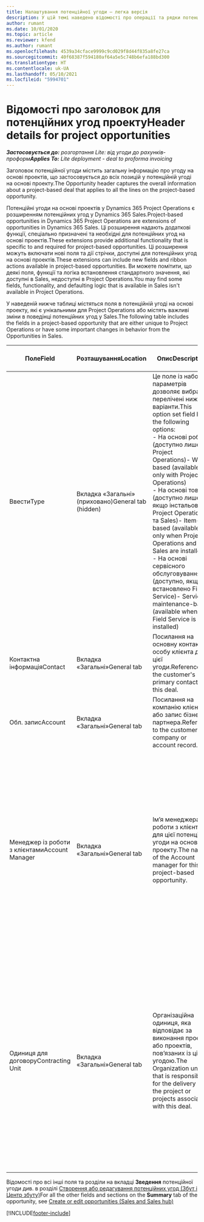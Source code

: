 ```yaml
---
title: Налаштування потенційної угоди – легка версія
description: У цій темі наведено відомості про операції та рядки потенційних угод на основі проектів.
author: rumant
ms.date: 10/01/2020
ms.topic: article
ms.reviewer: kfend
ms.author: rumant
ms.openlocfilehash: 4539a34cface9999c9cd029f8d44f835a8fe27ca
ms.sourcegitcommit: 40f68387f594180af64a5e5c748b6efa188bd300
ms.translationtype: HT
ms.contentlocale: uk-UA
ms.lasthandoff: 05/10/2021
ms.locfileid: "5994701"
---
```

# <a name="header-details-for-project-opportunities"></a><span data-ttu-id="24c14-103">Відомості про заголовок для потенційних угод проекту</span><span class="sxs-lookup"><span data-stu-id="24c14-103">Header details for project opportunities</span></span>

<span data-ttu-id="24c14-104">_**Застосовується до:** розгортання Lite: від угоди до рахунків-проформ_</span><span class="sxs-lookup"><span data-stu-id="24c14-104">_**Applies To:** Lite deployment - deal to proforma invoicing_</span></span>

<span data-ttu-id="24c14-105">Заголовок потенційної угоди містить загальну інформацію про угоду на основі проектів, що застосовується до всіх позицій у потенційній угоді на основі проекту.</span><span class="sxs-lookup"><span data-stu-id="24c14-105">The Opportunity header captures the overall information about a project-based deal that applies to all the lines on the project-based opportunity.</span></span>

<span data-ttu-id="24c14-106">Потенційні угоди на основі проектів у Dynamics 365 Project Operations є розширенням потенційних угод у Dynamics 365 Sales.</span><span class="sxs-lookup"><span data-stu-id="24c14-106">Project-based opportunities in Dynamics 365 Project Operations are extensions of opportunities in Dynamics 365 Sales.</span></span> <span data-ttu-id="24c14-107">Ці розширення надають додаткові функції, спеціально призначені та необхідні для потенційних угод на основі проектів.</span><span class="sxs-lookup"><span data-stu-id="24c14-107">These extensions provide additional functionality that is specific to and required for project-based opportunities.</span></span> <span data-ttu-id="24c14-108">Ці розширення можуть включати нові поля та дії стрічки, доступні для потенційних угод на основі проектів.</span><span class="sxs-lookup"><span data-stu-id="24c14-108">These extensions can include new fields and ribbon actions available in project-based opportunities.</span></span> <span data-ttu-id="24c14-109">Ви можете помітити, що деякі поля, функції та логіка встановлення стандартного значення, які доступні в Sales, недоступні в Project Operations.</span><span class="sxs-lookup"><span data-stu-id="24c14-109">You may find some fields, functionality, and defaulting logic that is available in Sales isn't available in Project Operations.</span></span>

<span data-ttu-id="24c14-110">У наведеній нижче таблиці містяться поля в потенційній угоді на основі проекту, які є унікальними для Project Operations або містять важливі зміни в поведінці потенційних угод у Sales.</span><span class="sxs-lookup"><span data-stu-id="24c14-110">The following table includes the fields in a project-based opportunity that are either unique to Project Operations or have some important changes in behavior from the Opportunities in Sales.</span></span>

| <span data-ttu-id="24c14-111">**Поле**</span><span class="sxs-lookup"><span data-stu-id="24c14-111">**Field**</span></span> | <span data-ttu-id="24c14-112">**Розташування**</span><span class="sxs-lookup"><span data-stu-id="24c14-112">**Location**</span></span> | <span data-ttu-id="24c14-113">**Опис**</span><span class="sxs-lookup"><span data-stu-id="24c14-113">**Description**</span></span> | <span data-ttu-id="24c14-114">**Вплив на наступні етапи**</span><span class="sxs-lookup"><span data-stu-id="24c14-114">**Downstream impact**</span></span> |
| --- | --- | --- | --- |
| <span data-ttu-id="24c14-115">Ввести</span><span class="sxs-lookup"><span data-stu-id="24c14-115">Type</span></span> | <span data-ttu-id="24c14-116">Вкладка «Загальні» (приховано)</span><span class="sxs-lookup"><span data-stu-id="24c14-116">General tab (hidden)</span></span> | <span data-ttu-id="24c14-117">Це поле із набором параметрів дозволяє вибрати перелічені нижче варіанти.</span><span class="sxs-lookup"><span data-stu-id="24c14-117">This option set field has the following options:</span></span></br><span data-ttu-id="24c14-118">- На основі робіт (доступно лише з Project Operations)</span><span class="sxs-lookup"><span data-stu-id="24c14-118">- Work-based (available only with Project Operations)</span></span></br><span data-ttu-id="24c14-119">- На основі товарів (доступно лише якщо інстальовано Project Operations та Sales)</span><span class="sxs-lookup"><span data-stu-id="24c14-119">- Item-based (available only when Project Operations and Sales are installed)</span></span></br><span data-ttu-id="24c14-120">- На основі сервісного обслуговування (доступно, якщо встановлено Field Service)</span><span class="sxs-lookup"><span data-stu-id="24c14-120">- Service maintenance-based (available when Field Service is installed)</span></span> | <span data-ttu-id="24c14-121">У разі використання Project Operations для цього значення поля автоматично встановлюється значення **На основі робіт**, яке класифікує потенційну угоду як угоду на основі проекту.</span><span class="sxs-lookup"><span data-stu-id="24c14-121">When you use Project Operations, this field value is automatically set to **Work-based** which classifies the Opportunity as project-based.</span></span> <span data-ttu-id="24c14-122">Потенційна угода має бути угодою на основі проекту, щоб дозволити усі спеціальні розширення та функції на основі проекту пізніше у процесі збуту для цієї угоди.</span><span class="sxs-lookup"><span data-stu-id="24c14-122">An Opportunity should be project-based to enable all project-specific extensions and functionality in the downstream sales process for this deal.</span></span> |
| <span data-ttu-id="24c14-123">Контактна інформація</span><span class="sxs-lookup"><span data-stu-id="24c14-123">Contact</span></span> | <span data-ttu-id="24c14-124">Вкладка «Загальні»</span><span class="sxs-lookup"><span data-stu-id="24c14-124">General tab</span></span> | <span data-ttu-id="24c14-125">Посилання на основну контактну особу клієнта для цієї угоди.</span><span class="sxs-lookup"><span data-stu-id="24c14-125">Reference to the customer's primary contact for this deal.</span></span> | |
| <span data-ttu-id="24c14-126">Обл. запис</span><span class="sxs-lookup"><span data-stu-id="24c14-126">Account</span></span> | <span data-ttu-id="24c14-127">Вкладка «Загальні»</span><span class="sxs-lookup"><span data-stu-id="24c14-127">General tab</span></span> | <span data-ttu-id="24c14-128">Посилання на компанію клієнта або запис бізнес-партнера.</span><span class="sxs-lookup"><span data-stu-id="24c14-128">Reference to the customer's company or account record.</span></span> | |
| <span data-ttu-id="24c14-129">Менеджер із роботи з клієнтами</span><span class="sxs-lookup"><span data-stu-id="24c14-129">Account Manager</span></span> | <span data-ttu-id="24c14-130">Вкладка «Загальні»</span><span class="sxs-lookup"><span data-stu-id="24c14-130">General tab</span></span> | <span data-ttu-id="24c14-131">Ім’я менеджера із роботи з клієнтами для цієї потенційної угоди на основі проекту.</span><span class="sxs-lookup"><span data-stu-id="24c14-131">The name of the Account manager for this project-based opportunity.</span></span> | <span data-ttu-id="24c14-132">Менеджер із роботи з клієнтами відповідає за керування зв’язками з клієнтом до завершення цього проекту.</span><span class="sxs-lookup"><span data-stu-id="24c14-132">The Account manager is responsible for managing the relationship with the customer through the completion of this project.</span></span> <span data-ttu-id="24c14-133">На основі запису планованого ресурсу, прив’язаного до менеджера із роботи з клієнтами, для одиниці з договору встановлюється значення за замовчуванням.</span><span class="sxs-lookup"><span data-stu-id="24c14-133">Based on the bookable resource record tied to the Account manager, the contracting unit is defaulted.</span></span> |
| <span data-ttu-id="24c14-134">Одиниця для договору</span><span class="sxs-lookup"><span data-stu-id="24c14-134">Contracting Unit</span></span> | <span data-ttu-id="24c14-135">Вкладка «Загальні»</span><span class="sxs-lookup"><span data-stu-id="24c14-135">General tab</span></span> | <span data-ttu-id="24c14-136">Організаційна одиниця, яка відповідає за виконання проекту або проектів, пов’язаних із цією угодою.</span><span class="sxs-lookup"><span data-stu-id="24c14-136">The Organization unit that is responsible for the delivery of the project or projects associated with this deal.</span></span> | <span data-ttu-id="24c14-137">Одиниця для договору — це підрозділ компанії, який виконуватиме проекти після закриття угоди.</span><span class="sxs-lookup"><span data-stu-id="24c14-137">The contracting unit is the division of the company that will complete the project(s) after the deal is closed.</span></span> <span data-ttu-id="24c14-138">Кожна одиниця для договору має грошову одиницю, і ця грошова одиниця використовується для звіту із запланованих і фактичних витрат, що виникли під час реалізації проекту.</span><span class="sxs-lookup"><span data-stu-id="24c14-138">Every contracting unit has a currency, and this currency is used to report estimated and actual costs incurred during the project.</span></span> |

<span data-ttu-id="24c14-139">Відомості про всі інші поля та розділи на вкладці **Зведення** потенційної угоди див. в розділі [Створення або редагування потенційних угод (Збут і Центр збуту)](/dynamics365/sales-enterprise/create-edit-opportunity-sales)</span><span class="sxs-lookup"><span data-stu-id="24c14-139">For all the other fields and sections on the **Summary** tab of the opportunity, see [Create or edit opportunities (Sales and Sales hub)](/dynamics365/sales-enterprise/create-edit-opportunity-sales)</span></span>


[!INCLUDE[footer-include](../../includes/footer-banner.md)]
